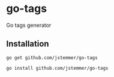 go-tags
===============

Go tags generator

Installation
------------

	go get github.com/jstemmer/go-tags

	go install github.com/jstemmer/go-tags
